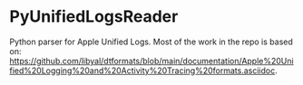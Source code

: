 # PyUnifiedLogsReader
Python parser for Apple Unified Logs. 
Most of the work in the repo is based on: https://github.com/libyal/dtformats/blob/main/documentation/Apple%20Unified%20Logging%20and%20Activity%20Tracing%20formats.asciidoc.
